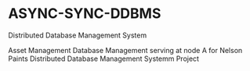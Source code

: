 # ASYNC-SYNC-DDBMS
Distributed Database Management System 

Asset Management Database Management serving at node A for Nelson Paints Distributed Database Management Systemm Project
